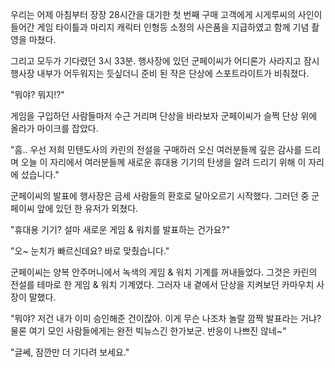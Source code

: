 우리는 어제 아침부터 장장 28시간을 대기한 첫 번째 구매 고객에게 시게루씨의 사인이 들어간 게임 타이틀과 마리지 캐릭터 인형등 소정의 사은품을 지급하였고 함께 기념 촬영을 마쳤다.

그리고 모두가 기다렸던 3시 33분. 행사장에 있던 군페이씨가 어디론가 사라지고 잠시 행사장 내부가 어두워지는 듯싶더니 준비 된 작은 단상에 스포트라이트가 비춰졌다.

"뭐야? 뭐지!?"

게임을 구입하던 사람들마저 수근 거리며 단상을 바라보자 군페이씨가 슬쩍 단상 위에 올라가 마이크를 잡았다.

"흠.. 우선 저희 민텐도사의 카린의 전설을 구매하러 오신 여러분들께 깊은 감사를 드리며 오늘 이 자리에서 여러분들께 새로운 휴대용 기기의 탄생을 알려 드리기 위해 이 자리에 섰습니다."

군페이씨의 발표에 행사장은 금세 사람들의 환호로 달아오르기 시작했다. 그러던 중 군페이씨 앞에 있던 한 유저가 외쳤다. 

"휴대용 기기? 설마 새로운 게임 & 워치를 발표하는 건가요?"

"오~ 눈치가 빠르신데요? 바로 맞췄습니다."

군페이씨는 양복 안주머니에서 녹색의 게임 & 워치 기계를 꺼내들었다. 그것은 카린의 전설를 테마로 한 게임 & 워치 기계였다. 그러자 내 곁에서 단상을 지켜보던 카마우치 사장이 말했다.

"뭐야? 저건 내가 이미 승인해준 건이잖아. 이게 무슨 나조차 놀랄 깜짝 발표라는 거냐? 물론 여기 모인 사람들에게는 완전 빅뉴스긴 한가보군. 반응이 나쁘진 않네~"

"글쎄, 잠깐만 더 기다려 보세요."